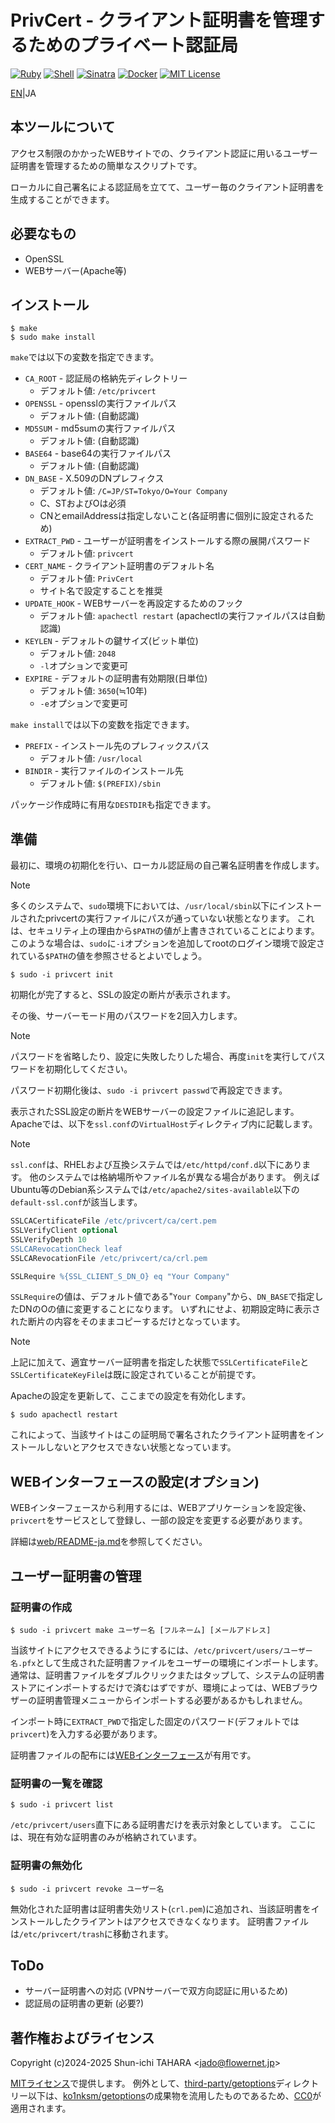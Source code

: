PrivCert - クライアント証明書を管理するためのプライベート認証局
===============================================================

[![Ruby](https://img.shields.io/github/languages/top/jado4810/privcert?logo=ruby&logoColor=fff&label=Ruby&labelColor=cc342d&color=666)](https://github.com/jado4810/privcert/search?l=Ruby)
[![Shell](https://img.shields.io/badge/Shell-4eaa25?logo=gnu-bash&logoColor=fff)](https://github.com/jado4810/privcert/search?l=Shell)
[![Sinatra](https://img.shields.io/badge/-Sinatra-000?logo=ruby-sinatra&logoColor=fff)](https://github.com/sinatra)
[![Docker](https://img.shields.io/badge/-Docker-2496ed?logo=docker&logoColor=fff)](https://github.com/docker)
[![MIT License](https://img.shields.io/github/license/jado4810/privcert?logo=data%3Aimage%2Fsvg%2Bxml%3Bbase64%2CPHN2ZyB4bWxucz0iaHR0cDovL3d3dy53My5vcmcvMjAwMC9zdmciIHdpZHRoPSIxNiIgaGVpZ2h0PSIxNiIgZmlsbD0ibm9uZSIgc3Ryb2tlPSIjZmZmIiBzdHJva2Utd2lkdGg9IjEuMjUiPjxwYXRoIGQ9Ik04LDB2MTRNNCwxNGg4TTEsNGgzbDMtMWgybDMsMWgzTTMsNGwtMi41LDZxMi41LDEuNSw1LDB6TTEzLDRsLTIuNSw2cTIuNSwxLjUsNSwweiI+PC9wYXRoPjwvc3ZnPgo%3D)](https://github.com/jado4810/privcert/blob/main/LICENSE.txt)

[EN](./README.md)|JA

本ツールについて
----------------

アクセス制限のかかったWEBサイトでの、クライアント認証に用いるユーザー証明書を管理するための簡単なスクリプトです。

ローカルに自己署名による認証局を立てて、ユーザー毎のクライアント証明書を生成することができます。

必要なもの
----------

* OpenSSL
* WEBサーバー(Apache等)

インストール
------------

```console
$ make
$ sudo make install
```

`make`では以下の変数を指定できます。

* `CA_ROOT` - 認証局の格納先ディレクトリー
    * デフォルト値: `/etc/privcert`
* `OPENSSL` - opensslの実行ファイルパス
    * デフォルト値: (自動認識)
* `MD5SUM` - md5sumの実行ファイルパス
    * デフォルト値: (自動認識)
* `BASE64` - base64の実行ファイルパス
    * デフォルト値: (自動認識)
* `DN_BASE` - X.509のDNプレフィクス
    * デフォルト値: `/C=JP/ST=Tokyo/O=Your Company`
    * C、STおよびOは必須
    * CNとemailAddressは指定しないこと(各証明書に個別に設定されるため)
* `EXTRACT_PWD` - ユーザーが証明書をインストールする際の展開パスワード
    * デフォルト値: `privcert`
* `CERT_NAME` - クライアント証明書のデフォルト名
    * デフォルト値: `PrivCert`
    * サイト名で設定することを推奨
* `UPDATE_HOOK` - WEBサーバーを再設定するためのフック
    * デフォルト値: `apachectl restart` (apachectlの実行ファイルパスは自動認識)
* `KEYLEN` - デフォルトの鍵サイズ(ビット単位)
    * デフォルト値: `2048`
    * `-l`オプションで変更可
* `EXPIRE` - デフォルトの証明書有効期限(日単位)
    * デフォルト値: `3650`(≒10年)
    * `-e`オプションで変更可

`make install`では以下の変数を指定できます。

* `PREFIX` - インストール先のプレフィックスパス
    * デフォルト値: `/usr/local`
* `BINDIR` - 実行ファイルのインストール先
    * デフォルト値: `$(PREFIX)/sbin`

パッケージ作成時に有用な`DESTDIR`も指定できます。

準備
----

最初に、環境の初期化を行い、ローカル認証局の自己署名証明書を作成します。

> [!NOTE]
> 多くのシステムで、`sudo`環境下においては、`/usr/local/sbin`以下にインストールされたprivcertの実行ファイルにパスが通っていない状態となります。
> これは、セキュリティ上の理由から`$PATH`の値が上書きされていることによります。
> このような場合は、`sudo`に`-i`オプションを追加してrootのログイン環境で設定されている`$PATH`の値を参照させるとよいでしょう。

```console
$ sudo -i privcert init
```

初期化が完了すると、SSLの設定の断片が表示されます。

その後、サーバーモード用のパスワードを2回入力します。

> [!NOTE]
> パスワードを省略したり、設定に失敗したりした場合、再度`init`を実行してパスワードを初期化してください。
>
> パスワード初期化後は、`sudo -i privcert passwd`で再設定できます。

表示されたSSL設定の断片をWEBサーバーの設定ファイルに追記します。
Apacheでは、以下を`ssl.conf`の`VirtualHost`ディレクティブ内に記載します。

> [!NOTE]
> `ssl.conf`は、RHELおよび互換システムでは`/etc/httpd/conf.d`以下にあります。
> 他のシステムでは格納場所やファイル名が異なる場合があります。
> 例えばUbuntu等のDebian系システムでは`/etc/apache2/sites-available`以下の`default-ssl.conf`が該当します。

```apache
SSLCACertificateFile /etc/privcert/ca/cert.pem
SSLVerifyClient optional
SSLVerifyDepth 10
SSLCARevocationCheck leaf
SSLCARevocationFile /etc/privcert/ca/crl.pem

SSLRequire %{SSL_CLIENT_S_DN_O} eq "Your Company"
```

`SSLRequire`の値は、デフォルト値である"`Your Company`"から、`DN_BASE`で指定したDNのOの値に変更することになります。
いずれにせよ、初期設定時に表示された断片の内容をそのままコピーするだけとなっています。

> [!NOTE]
> 上記に加えて、適宜サーバー証明書を指定した状態で`SSLCertificateFile`と`SSLCertificateKeyFile`は既に設定されていることが前提です。

Apacheの設定を更新して、ここまでの設定を有効化します。

```console
$ sudo apachectl restart
```

これによって、当該サイトはこの証明局で署名されたクライアント証明書をインストールしないとアクセスできない状態となっています。

WEBインターフェースの設定(オプション)
-------------------------------------

WEBインターフェースから利用するには、WEBアプリケーションを設定後、`privcert`をサービスとして登録し、一部の設定を変更する必要があります。

詳細は[web/README-ja.md](./web/README-ja.md)を参照してください。

ユーザー証明書の管理
--------------------

### 証明書の作成

```console
$ sudo -i privcert make ユーザー名 [フルネーム] [メールアドレス]
```

当該サイトにアクセスできるようにするには、`/etc/privcert/users/ユーザー名.pfx`として生成された証明書ファイルをユーザーの環境にインポートします。
通常は、証明書ファイルをダブルクリックまたはタップして、システムの証明書ストアにインポートするだけで済むはずですが、環境によっては、WEBブラウザーの証明書管理メニューからインポートする必要があるかもしれません。

インポート時に`EXTRACT_PWD`で指定した固定のパスワード(デフォルトでは`privcert`)を入力する必要があります。

証明書ファイルの配布には[WEBインターフェース](./web/)が有用です。

### 証明書の一覧を確認

```console
$ sudo -i privcert list
```

`/etc/privcert/users`直下にある証明書だけを表示対象としています。
ここには、現在有効な証明書のみが格納されています。

### 証明書の無効化

```console
$ sudo -i privcert revoke ユーザー名
```

無効化された証明書は証明書失効リスト(`crl.pem`)に追加され、当該証明書をインストールしたクライアントはアクセスできなくなります。
証明書ファイルは`/etc/privcert/trash`に移動されます。

ToDo
----

* サーバー証明書への対応 (VPNサーバーで双方向認証に用いるため)
* 認証局の証明書の更新 (必要?)

著作権およびライセンス
----------------------

Copyright (c)2024-2025 Shun-ichi TAHARA &lt;jado@flowernet.jp&gt;

[MITライセンス](./LICENSE.txt)で提供します。
例外として、[third-party/getoptions](./third-party/getoptions/)ディレクトリー以下は、[ko1nksm/getoptions](https://github.com/ko1nksm/getoptions)の成果物を流用したものであるため、[CC0](./third-party/getoptions/LICENSE)が適用されます。
